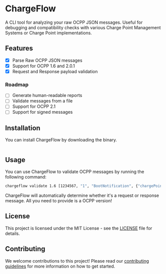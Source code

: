 # ChargeFlow

A CLI tool for analyzing your raw OCPP JSON messages. Useful for debugging and compatibility checks
with various Charge Point Management Systems or Charge Point implementations.

## Features

- [x] Parse Raw OCPP JSON messages
- [x] Support for OCPP 1.6 and 2.0.1
- [x] Request and Response payload validation

### Roadmap

- [ ] Generate human-readable reports
- [ ] Validate messages from a file
- [ ] Support for OCPP 2.1
- [ ] Support for signed messages

## Installation

You can install ChargeFlow by downloading the binary.

```bash

```

## Usage

You can use ChargeFlow to validate OCPP messages by running the following command:

```bash
chargeflow validate 1.6 [1234567, "1", "BootNotification", {"chargePointVendor": "TestVendor", "chargePointModel": "TestModel"}]
```

ChargeFlow will automatically determine whether it's a request or response message. All you need to provide is a OCPP
version!

## License

This project is licensed under the MIT License - see the [LICENSE](LICENSE.md) file for details.

## Contributing

We welcome contributions to this project! Please read our [contributing guidelines](CONTRIBUTING.md) for more
information on how to get started.